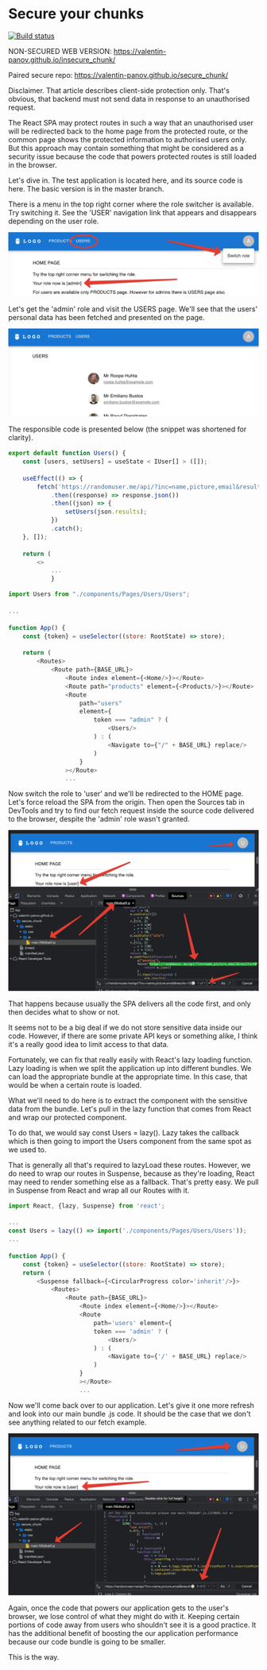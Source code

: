 # Secure your chunks

[![Build status](https://ci.appveyor.com/api/projects/status/ipl2bkc8ctq6fs57?svg=true)](https://ci.appveyor.com/project/vapanov/insecure-chunk)

NON-SECURED WEB VERSION: https://valentin-panov.github.io/insecure_chunk/

Paired secure repo: https://valentin-panov.github.io/secure_chunk/

Disclaimer. That article describes client-side protection only. That's obvious, that backend must not send data in
response to an unauthorised request.

The React SPA may protect routes in such a way that an unauthorised user will be redirected back to the home page from
the protected route, or the common page shows the protected information to authorised users only. But this approach may
contain something that might be considered as a security issue because the code that powers protected routes is still
loaded in the browser.

Let's dive in. The test application is located here, and its source code is here. The basic version is in the master
branch.

There is a menu in the top right corner where the role switcher is available. Try switching it. See the 'USER'
navigation link that appears and disappears depending on the user role.

![](public/1.png)

Let's get the 'admin' role and visit the USERS page. We'll see that the users' personal data has been fetched and
presented on the page.

![](public/2.png)

The responsible code is presented below (the snippet was shortened for clarity).

```javascript
export default function Users() {
    const [users, setUsers] = useState < IUser[] > ([]);

    useEffect(() => {
        fetch('https://randomuser.me/api/?inc=name,picture,email&results=10')
            .then((response) => response.json())
            .then((json) => {
                setUsers(json.results);
            })
            .catch();
    }, []);

    return (
        <>
            ...
            }
```

```javascript
import Users from "./components/Pages/Users/Users";

...

function App() {
    const {token} = useSelector((store: RootState) => store);

    return (
        <Routes>
            <Route path={BASE_URL}>
                <Route index element={<Home/>}></Route>
                <Route path="products" element={<Products/>}></Route>
                <Route
                    path="users"
                    element={
                        token === "admin" ? (
                            <Users/>
                        ) : (
                            <Navigate to={"/" + BASE_URL} replace/>
                        )
                    }
                ></Route>
                ...
```

Now switch the role to 'user' and we'll be redirected to the HOME page. Let's force reload the SPA from the origin. Then
open the Sources tab in DevTools and try to find our fetch request inside the source code delivered to the browser,
despite the 'admin' role wasn't granted.

![](public/3.png)

That happens because usually the SPA delivers all the code first, and only then decides what to show or not.

It seems not to be a big deal if we do not store sensitive data inside our code. However, if there are some private API
keys or something alike, I think it's a really good idea to limit access to that data.

Fortunately, we can fix that really easily with React's lazy loading function. Lazy loading is when we split the
application up into different bundles. We can load the appropriate bundle at the appropriate time. In this case, that
would be when a certain route is loaded.

What we'll need to do here is to extract the component with the sensitive data from the bundle. Let's pull in the lazy
function that comes from React and wrap our protected component.

To do that, we would say const Users = lazy(). Lazy takes the callback which is then going to import the Users component
from the same spot as we used to.

That is generally all that's required to lazyLoad these routes. However, we do need to wrap our routes in Suspense,
because as they're loading, React may need to render something else as a fallback. That's pretty easy. We pull in
Suspense from React and wrap all our Routes with it.

```javascript
import React, {lazy, Suspense} from 'react';

...
const Users = lazy(() => import('./components/Pages/Users/Users'));
...

function App() {
    const {token} = useSelector((store: RootState) => store);
    return (
        <Suspense fallback={<CircularProgress color='inherit'/>}>
            <Routes>
                <Route path={BASE_URL}>
                    <Route index element={<Home/>}></Route>
                    <Route
                        path='users' element={
                        token === 'admin' ? (
                            <Users/>
                        ) : (
                            <Navigate to={'/' + BASE_URL} replace/>
                        )
                    }
                    ></Route>
                    ...
```

Now we'll come back over to our application. Let's give it one more refresh and look into our main bundle .js code. It
should be the case that we don't see anything related to our fetch example.

![](public/4.png)

Again, once the code that powers our application gets to the user's browser, we lose control of what they might do with
it. Keeping certain portions of code away from users who shouldn't see it is a good practice. It has the additional
benefit of boosting the our application performance because our code bundle is going to be smaller.

This is the way.